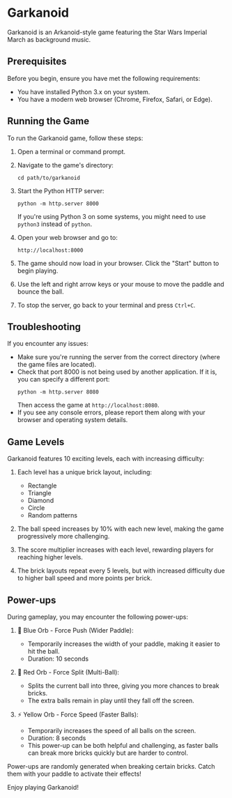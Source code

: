 # Garkanoid

Garkanoid is an Arkanoid-style game featuring the Star Wars Imperial March as background music.

## Prerequisites

Before you begin, ensure you have met the following requirements:

* You have installed Python 3.x on your system.
* You have a modern web browser (Chrome, Firefox, Safari, or Edge).

## Running the Game

To run the Garkanoid game, follow these steps:

1. Open a terminal or command prompt.

2. Navigate to the game's directory:
   ```
   cd path/to/garkanoid
   ```

3. Start the Python HTTP server:
   ```
   python -m http.server 8000
   ```
   If you're using Python 3 on some systems, you might need to use `python3` instead of `python`.

4. Open your web browser and go to:
   ```
   http://localhost:8000
   ```

5. The game should now load in your browser. Click the "Start" button to begin playing.

6. Use the left and right arrow keys or your mouse to move the paddle and bounce the ball.

7. To stop the server, go back to your terminal and press `Ctrl+C`.

## Troubleshooting

If you encounter any issues:

* Make sure you're running the server from the correct directory (where the game files are located).
* Check that port 8000 is not being used by another application. If it is, you can specify a different port:
  ```
  python -m http.server 8080
  ```
  Then access the game at `http://localhost:8080`.
* If you see any console errors, please report them along with your browser and operating system details.

## Game Levels

Garkanoid features 10 exciting levels, each with increasing difficulty:

1. Each level has a unique brick layout, including:
   - Rectangle
   - Triangle
   - Diamond
   - Circle
   - Random patterns

2. The ball speed increases by 10% with each new level, making the game progressively more challenging.

3. The score multiplier increases with each level, rewarding players for reaching higher levels.

4. The brick layouts repeat every 5 levels, but with increased difficulty due to higher ball speed and more points per brick.

## Power-ups

During gameplay, you may encounter the following power-ups:

1. 🔵 Blue Orb - Force Push (Wider Paddle):
   - Temporarily increases the width of your paddle, making it easier to hit the ball.
   - Duration: 10 seconds

2. 🔴 Red Orb - Force Split (Multi-Ball):
   - Splits the current ball into three, giving you more chances to break bricks.
   - The extra balls remain in play until they fall off the screen.

3. ⚡ Yellow Orb - Force Speed (Faster Balls):
   - Temporarily increases the speed of all balls on the screen.
   - Duration: 8 seconds
   - This power-up can be both helpful and challenging, as faster balls can break more bricks quickly but are harder to control.

Power-ups are randomly generated when breaking certain bricks. Catch them with your paddle to activate their effects!

Enjoy playing Garkanoid!
